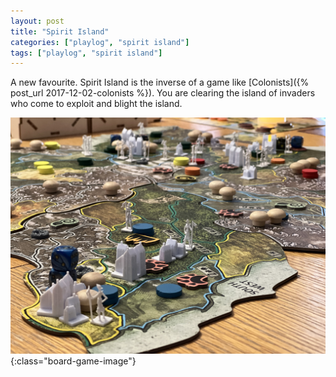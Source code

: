 ```yaml
---
layout: post
title: "Spirit Island"
categories: ["playlog", "spirit island"]
tags: ["playlog", "spirit island"]
---
```


A new favourite. Spirit Island is the inverse of a game like [Colonists]({% post_url 2017-12-02-colonists %}). You are clearing the island of invaders who come to exploit and blight the island.


![Terra Mystica](/assets/playlog/SpiritIsland.jpeg){:class="board-game-image"}

